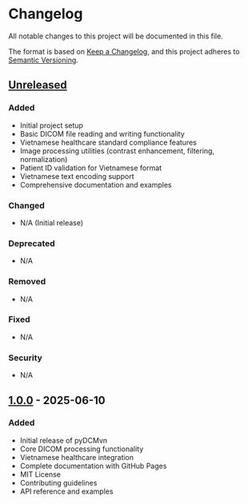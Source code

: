 # Changelog

All notable changes to this project will be documented in this file.

The format is based on [Keep a Changelog](https://keepachangelog.com/en/1.0.0/),
and this project adheres to [Semantic Versioning](https://semver.org/spec/v2.0.0.html).

## [Unreleased]

### Added
- Initial project setup
- Basic DICOM file reading and writing functionality
- Vietnamese healthcare standard compliance features
- Image processing utilities (contrast enhancement, filtering, normalization)
- Patient ID validation for Vietnamese format
- Vietnamese text encoding support
- Comprehensive documentation and examples

### Changed
- N/A (Initial release)

### Deprecated
- N/A

### Removed
- N/A

### Fixed
- N/A

### Security
- N/A

## [1.0.0] - 2025-06-10

### Added
- Initial release of pyDCMvn
- Core DICOM processing functionality
- Vietnamese healthcare integration
- Complete documentation with GitHub Pages
- MIT License
- Contributing guidelines
- API reference and examples

[Unreleased]: https://github.com/yourusername/pyDCMvn/compare/v1.0.0...HEAD
[1.0.0]: https://github.com/yourusername/pyDCMvn/releases/tag/v1.0.0
